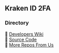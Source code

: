 ## Kraken ID 2FA
### Directory
🐙 <a href="https://github.com/kraken-id/2FA/wiki">Developers Wiki </a><br>
🐙 <a href="https://github.com/kraken-id/2FA/">Source Code </a><br>
🐙 <a href="https://github.com/kraken-id">More Repos From Us </a><br>
</br>
</br>
</br>
